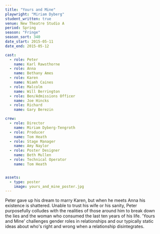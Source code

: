 ```yaml
---
title: "Yours and Mine"
playwright: "Miriam Dyberg"
student_written: true
venue: New Theatre Studio A
period: Spring
season: "Fringe"
season_sort: 340
date_start: 2015-05-11
date_end: 2015-05-12

cast:
  - role: Peter
    name: Karl Rawsthorne
  - role: Anna
    name: Bethany Ames
  - role: Karen
    name: Niamh Caines
  - role: Malcolm
    name: Will Berrington
  - role: Ben/Admissions Officer
    name: Joe Hincks
  - role: Richard
    name: Gary Berezin

crew:
  - role: Director
    name: Miriam Dyberg-Tengroth
  - role: Producer
    name: Tom Heath
  - role: Stage Manager
    name: Amy Naylor
  - role: Poster Designer
    name: Beth Mullen
  - role: Technical Operator
    name: Tom Heath


assets:
  - type: poster
    image: yours_and_mine_poster.jpg
---
```


Peter gave up his dream to marry Karen, but when he meets Anna his existence is shattered. Unable to trust his wife or his sanity, Peter purposefully colludes with the realities of those around him to break down the lies and the woman who consumed the last ten years of his life. 'Yours and Mine' challenges gender roles in relationships and our typically static ideas about who's right and wrong when a relationship disintegrates.
